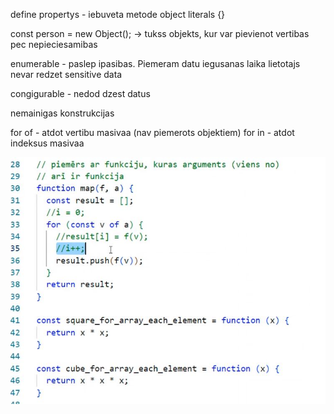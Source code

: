 define propertys - iebuveta metode
object literals {}

const person = new Object(); -> tukss objekts, kur var pievienot vertibas pec nepieciesamibas

enumerable - paslep ipasibas. Piemeram datu iegusanas laika lietotajs nevar redzet sensitive data

congigurable - nedod dzest datus

nemainigas konstrukcijas

for of - atdot vertibu masivaa (nav piemerots objektiem)
for in - atdot indeksus masivaa

![Funkcijas](https://github.com/TatjanaPro/Dialogs_AB_JavaScript/blob/main/Images/funkcijas.JPG?raw=true)

